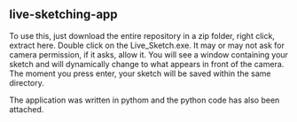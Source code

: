 ## live-sketching-app

To use this, just download the entire repository in a zip folder, right click, extract here. Double click on the Live_Sketch.exe. It may or may not ask for camera permission, if it asks, allow it. You will see a window containing your sketch and will dynamically change to what appears in front of the camera. The moment you press enter, your sketch will be saved within the same directory.

The application was written in pythom and the python code has also been attached.
